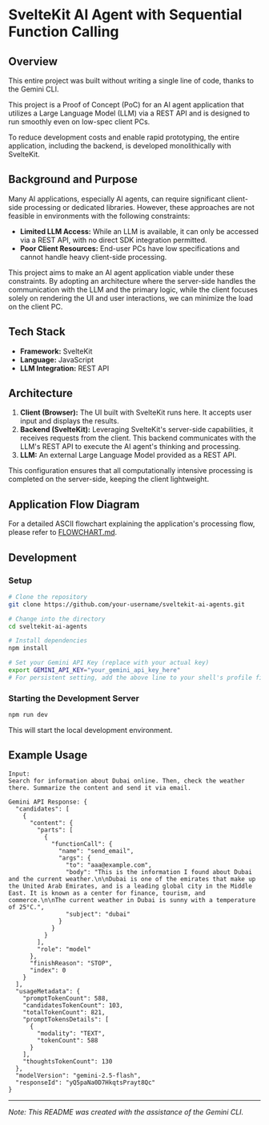 # SvelteKit AI Agent with Sequential Function Calling

## Overview

This entire project was built without writing a single line of code, thanks to the Gemini CLI.

This project is a Proof of Concept (PoC) for an AI agent application that utilizes a Large Language Model (LLM) via a REST API and is designed to run smoothly even on low-spec client PCs.

To reduce development costs and enable rapid prototyping, the entire application, including the backend, is developed monolithically with SvelteKit.

## Background and Purpose

Many AI applications, especially AI agents, can require significant client-side processing or dedicated libraries. However, these approaches are not feasible in environments with the following constraints:

*   **Limited LLM Access:** While an LLM is available, it can only be accessed via a REST API, with no direct SDK integration permitted.
*   **Poor Client Resources:** End-user PCs have low specifications and cannot handle heavy client-side processing.

This project aims to make an AI agent application viable under these constraints. By adopting an architecture where the server-side handles the communication with the LLM and the primary logic, while the client focuses solely on rendering the UI and user interactions, we can minimize the load on the client PC.

## Tech Stack

*   **Framework:** SvelteKit
*   **Language:** JavaScript
*   **LLM Integration:** REST API

## Architecture

1.  **Client (Browser):** The UI built with SvelteKit runs here. It accepts user input and displays the results.
2.  **Backend (SvelteKit):** Leveraging SvelteKit's server-side capabilities, it receives requests from the client. This backend communicates with the LLM's REST API to execute the AI agent's thinking and processing.
3.  **LLM:** An external Large Language Model provided as a REST API.

This configuration ensures that all computationally intensive processing is completed on the server-side, keeping the client lightweight.

## Application Flow Diagram

For a detailed ASCII flowchart explaining the application's processing flow, please refer to [FLOWCHART.md](FLOWCHART.md).

## Development

### Setup

```bash
# Clone the repository
git clone https://github.com/your-username/sveltekit-ai-agents.git

# Change into the directory
cd sveltekit-ai-agents

# Install dependencies
npm install

# Set your Gemini API Key (replace with your actual key)
export GEMINI_API_KEY="your_gemini_api_key_here"
# For persistent setting, add the above line to your shell's profile file (~/.bashrc, ~/.zshrc, etc.)
```

### Starting the Development Server

```bash
npm run dev
```

This will start the local development environment.

## Example Usage

```
Input:
Search for information about Dubai online. Then, check the weather there. Summarize the content and send it via email.

Gemini API Response: {
  "candidates": [
    {
      "content": {
        "parts": [
          {
            "functionCall": {
              "name": "send_email",
              "args": {
                "to": "aaa@example.com",
                "body": "This is the information I found about Dubai and the current weather.\n\nDubai is one of the emirates that make up the United Arab Emirates, and is a leading global city in the Middle East. It is known as a center for finance, tourism, and commerce.\n\nThe current weather in Dubai is sunny with a temperature of 25°C.",
                "subject": "dubai"
              }
            }
          }
        ],
        "role": "model"
      },
      "finishReason": "STOP",
      "index": 0
    }
  ],
  "usageMetadata": {
    "promptTokenCount": 588,
    "candidatesTokenCount": 103,
    "totalTokenCount": 821,
    "promptTokensDetails": [
      {
        "modality": "TEXT",
        "tokenCount": 588
      }
    ],
    "thoughtsTokenCount": 130
  },
  "modelVersion": "gemini-2.5-flash",
  "responseId": "yQ5paNa0D7HkqtsPrayt8Qc"
}
```

---

*Note: This README was created with the assistance of the Gemini CLI.*

